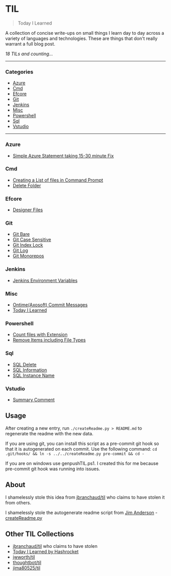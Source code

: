 # TIL

> Today I Learned

A collection of concise write-ups on small things I learn day to day across a
variety of languages and technologies. These are things that don't really
warrant a full blog post.


_18 TILs and counting..._

---

### Categories

* [Azure](#azure)
* [Cmd](#cmd)
* [Efcore](#efcore)
* [Git](#git)
* [Jenkins](#jenkins)
* [Misc](#misc)
* [Powershell](#powershell)
* [Sql](#sql)
* [Vstudio](#vstudio)

---

### Azure

- [Simple Azure Statement taking 15-30 minute Fix](azure/azure-sql-long-wait.md)

### Cmd

- [Creating a List of files in Command Prompt](cmd/list-of-files-cmd-or-infile.md)
- [Delete Folder](cmd/delete-folder.md)

### Efcore

- [Designer Files](efcore/designer-files.md)

### Git

- [Git Bare](git/git-bare.md)
- [Git Case Sensitive](git/git-case-sensitive.md)
- [Git Index Lock](git/git-index-lock.md)
- [Git Log](git/git-log.md)
- [Git Monorepos](git/git-monorepos.md)

### Jenkins

- [Jenkins Environment Variables](jenkins/env-var.md)

### Misc

- [Ontime(Axosoft) Commit Messages](misc/ontime-commit-messages.md)
- [Today I Learned](misc/til.md)

### Powershell

- [Count files with Extension](powershell/count-files-with-ext.md)
- [Remove Items including File Types](powershell/remove-file.md)

### Sql

- [SQL Delete](sql/sql-delete.md)
- [SQL Information](sql/sql-information.md)
- [SQL Instance Name](sql/sql-instancename.md)

### Vstudio

- [Summary Comment](vstudio/summary-comment.md)

## Usage

After creating a new entry, run `./createReadme.py > README.md` to regenerate
the readme with the new data.

If you are using git, you can install this script as a pre-commit git hook so
that it is autogenerated on each commit.  Use the following command:
    `cd .git/hooks/ && ln -s ../../createReadme.py pre-commit && cd -`

If you are on windows use genpushTIL.ps1. I created this for me because pre-commit git hook was running into issues.


## About

I shamelessly stole this idea from
[jbranchaud/til](https://github.com/jbranchaud/til) who claims to have stolen
it from others.

I shamelessly stole the autogenerate readme script from [Jim Anderson](https://github.com/jima80525/til) - [createReadme.py](createReadme.py)


## Other TIL Collections

* [jbranchaud/til](https://github.com/jbranchaud/til) who claims to have stolen
* [Today I Learned by Hashrocket](https://til.hashrocket.com)
* [jwworth/til](https://github.com/jwworth/til)
* [thoughtbot/til](https://github.com/thoughtbot/til)
* [jima80525/til](https://github.com/jima80525/til)